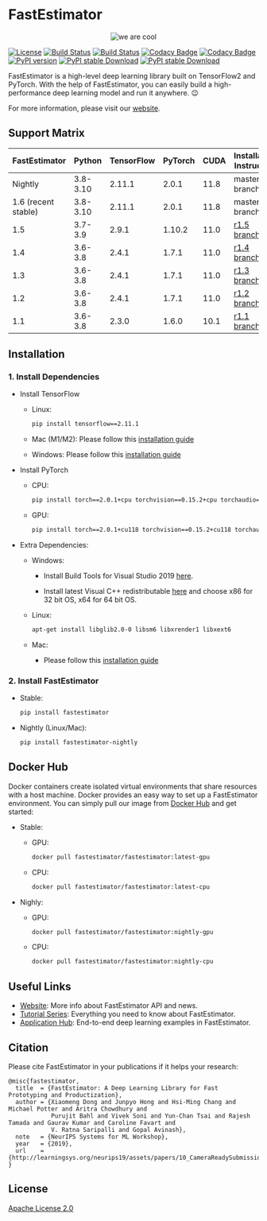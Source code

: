 # FastEstimator

<p align="center">
  <img src="https://github.com/fastestimator-util/fastestimator-misc/blob/master/resource/pictures/icon.png?raw=true" title="we are cool">
</p>

[![License](https://img.shields.io/badge/License-Apache_2.0-informational.svg)](LICENSE)
[![Build Status](http://jenkins.fastestimator.org:8080/buildStatus/icon?subject=PR-build&job=fastestimator%2Ffastestimator%2Fmaster)](http://jenkins.fastestimator.org:8080/job/fastestimator/job/fastestimator/job/master/)
[![Build Status](http://jenkins.fastestimator.org:8080/buildStatus/icon?subject=nightly-build&job=nightly)](http://jenkins.fastestimator.org:8080/job/nightly/)
[![Codacy Badge](https://app.codacy.com/project/badge/Grade/3a46ea86b8f04caab271f2a7bd6f4bd9)](https://www.codacy.com/gh/fastestimator/fastestimator/dashboard?utm_source=github.com&amp;utm_medium=referral&amp;utm_content=fastestimator/fastestimator&amp;utm_campaign=Badge_Grade)
[![Codacy Badge](https://app.codacy.com/project/badge/Coverage/3a46ea86b8f04caab271f2a7bd6f4bd9)](https://www.codacy.com/gh/fastestimator/fastestimator/dashboard?utm_source=github.com&utm_medium=referral&utm_content=fastestimator/fastestimator&utm_campaign=Badge_Coverage)
[![PyPI version](https://badge.fury.io/py/fastestimator.svg)](https://pypi.org/project/fastestimator/)
[![PyPI stable Download](https://img.shields.io/pypi/dm/fastestimator?label=stable%20downloads&color=16D1B4)](https://pypistats.org/packages/fastestimator)
[![PyPI stable Download](https://img.shields.io/pypi/dm/fastestimator-nightly?label=nightly%20downloads&color=16D1B4)](https://pypistats.org/packages/fastestimator-nightly)

FastEstimator is a high-level deep learning library built on TensorFlow2 and PyTorch. With the help of FastEstimator, you can easily build a high-performance deep learning model and run it anywhere. :wink:

For more information, please visit our [website](https://www.fastestimator.org/).

## Support Matrix

| FastEstimator  | Python | TensorFlow | PyTorch | CUDA |  Installation Instruction |
| -------------  | ------  | --------- | ------- | ---- | ----------- |
| Nightly  | 3.8-3.10  | 2.11.1 | 2.0.1 | 11.8 | master branch |
| 1.6 (recent stable) | 3.8-3.10  | 2.11.1 | 2.0.1 | 11.8 | master branch |
| 1.5  | 3.7-3.9  | 2.9.1 | 1.10.2 | 11.0 | [r1.5 branch](https://github.com/fastestimator/fastestimator/tree/r1.5) |
| 1.4  | 3.6-3.8  | 2.4.1 | 1.7.1 | 11.0 | [r1.4 branch](https://github.com/fastestimator/fastestimator/tree/r1.4) |
| 1.3  | 3.6-3.8  | 2.4.1 | 1.7.1 | 11.0 | [r1.3 branch](https://github.com/fastestimator/fastestimator/tree/r1.3) |
| 1.2  | 3.6-3.8  | 2.4.1 | 1.7.1 | 11.0 | [r1.2 branch](https://github.com/fastestimator/fastestimator/tree/r1.2) |
| 1.1  | 3.6-3.8  | 2.3.0 | 1.6.0 | 10.1 | [r1.1 branch](https://github.com/fastestimator/fastestimator/tree/r1.1) |

## Installation

### 1. Install Dependencies

* Install TensorFlow
  * Linux:

      ```bash
      pip install tensorflow==2.11.1
      ```

  * Mac (M1/M2):
        Please follow this [installation guide](https://github.com/fastestimator/fastestimator/blob/master/installation_docs/mac_installation.md)

  * Windows:
        Please follow this [installation guide](https://github.com/fastestimator/fastestimator/blob/master/installation_docs/tensorflow_windows_installation.md)

* Install PyTorch
  * CPU:

      ```bash
      pip install torch==2.0.1+cpu torchvision==0.15.2+cpu torchaudio==2.0.2+cpu -f https://download.pytorch.org/whl/cpu/torch_stable.html
      ```

  * GPU:

      ```bash
      pip install torch==2.0.1+cu118 torchvision==0.15.2+cu118 torchaudio==2.0.2+cu118 -f https://download.pytorch.org/whl/cu118/torch_stable.html
      ```

* Extra Dependencies:
  * Windows:
    * Install Build Tools for Visual Studio 2019 [here](https://visualstudio.microsoft.com/downloads/#build-tools-for-visual-studio-2019).

    * Install latest Visual C++ redistributable [here](https://support.microsoft.com/en-us/help/2977003/the-latest-supported-visual-c-downloads) and choose x86 for 32 bit OS, x64 for 64 bit OS.

  * Linux:

      ``` bash
      apt-get install libglib2.0-0 libsm6 libxrender1 libxext6
      ```

  * Mac:
    * Please follow this [installation guide](https://github.com/fastestimator/fastestimator/blob/master/installation_docs/mac_installation.md)

### 2. Install FastEstimator

* Stable:

    ``` bash
    pip install fastestimator
    ```

* Nightly (Linux/Mac):

    ``` bash
    pip install fastestimator-nightly
    ```

## Docker Hub

Docker containers create isolated virtual environments that share resources with a host machine. Docker provides an easy way to set up a FastEstimator environment. You can simply pull our image from [Docker Hub](https://hub.docker.com/r/fastestimator/fastestimator/tags) and get started:

* Stable:
  * GPU:

      ``` bash
      docker pull fastestimator/fastestimator:latest-gpu
      ```

  * CPU:

      ``` bash
      docker pull fastestimator/fastestimator:latest-cpu
      ```

* Nighly:
  * GPU:

      ``` bash
      docker pull fastestimator/fastestimator:nightly-gpu
      ```

  * CPU:

      ``` bash
      docker pull fastestimator/fastestimator:nightly-cpu
      ```

## Useful Links

* [Website](https://www.fastestimator.org): More info about FastEstimator API and news.
* [Tutorial Series](https://github.com/fastestimator/fastestimator/tree/master/tutorial): Everything you need to know about FastEstimator.
* [Application Hub](https://github.com/fastestimator/fastestimator/tree/master/apphub): End-to-end deep learning examples in FastEstimator.

## Citation

Please cite FastEstimator in your publications if it helps your research:

```
@misc{fastestimator,
  title  = {FastEstimator: A Deep Learning Library for Fast Prototyping and Productization},
  author = {Xiaomeng Dong and Junpyo Hong and Hsi-Ming Chang and Michael Potter and Aritra Chowdhury and
            Purujit Bahl and Vivek Soni and Yun-Chan Tsai and Rajesh Tamada and Gaurav Kumar and Caroline Favart and
            V. Ratna Saripalli and Gopal Avinash},
  note   = {NeurIPS Systems for ML Workshop},
  year   = {2019},
  url    = {http://learningsys.org/neurips19/assets/papers/10_CameraReadySubmission_FastEstimator_final_camera.pdf}
}
```

## License

[Apache License 2.0](https://github.com/fastestimator/fastestimator/blob/master/LICENSE)
